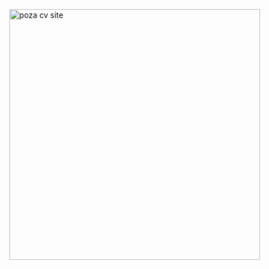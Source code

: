 <img width="452" alt="poza  cv site" src="https://github.com/ErikaDobre/proiect-cv/assets/168623275/e84edf18-3bbd-46fd-ba69-8b1b9ed5f9ab">
